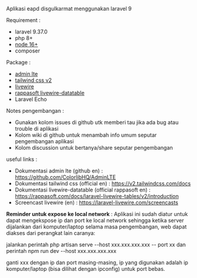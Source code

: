 Aplikasi eapd disgulkarmat menggunakan laravel 9

Requirement :

-   laravel 9.37.0
-   php 8+
-   [node 16+](https://nodejs.org/en/download/)
-   composer

Package :

-   [admin lte](https://adminlte.io/themes/v3/)
-   [tailwind css v2](https://tailwindcss.com/)
-   [livewire](https://laravel-livewire.com/)
-   [rappasoft livewire-datatable](https://github.com/rappasoft/laravel-livewire-tables)
-   Laravel Echo

Notes pengembangan :

-   Gunakan kolom issues di github utk memberi tau jika ada bug atau trouble di aplikasi
-   Kolom wiki di github untuk menambah info umum seputar pengembangan aplikasi
-   Kolom discussion untuk bertanya/share seputar pengembangan

useful links :

-   Dokumentasi admin lte (github en) : https://github.com/ColorlibHQ/AdminLTE
-   Dokumentasi tailwind css (official en) : https://v2.tailwindcss.com/docs
-   Dokumentasi livewire-datatable (official rappasoft en) : https://rappasoft.com/docs/laravel-livewire-tables/v2/introduction
-   Screencast livewire (en) : https://laravel-livewire.com/screencasts

**Reminder untuk expose ke local network** :
Aplikasi ini sudah diatur untuk dapat mengekspose ip dan port ke local network sehingga ketika server dijalankan dari komputer/laptop selama masa pengembangan, web dapat diakses dari perangkat lain caranya:

jalankan perintah php artisan serve --host xxx.xxx.xxx.xxx -- port xx dan perintah npm run dev --host xxx.xxx.xxx.xxx

ganti xxx dengan ip dan port masing-masing, ip yang digunakan adalah ip komputer/laptop (bisa dilihat dengan ipconfig) untuk port bebas.
